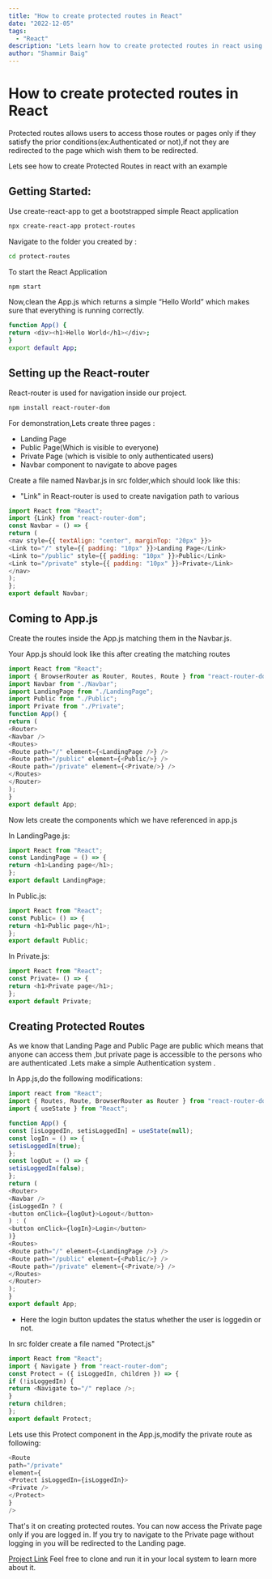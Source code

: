 ```yaml
---
title: "How to create protected routes in React"
date: "2022-12-05"
tags:
  - "React"
description: "Lets learn how to create protected routes in react using this blog with an example "
author: "Shammir Baig"
---
```


# How to create protected routes in React


Protected routes allows users to access those routes or pages only if they satisfy the prior conditions(ex:Authenticated or not),if not they are redirected to the page which wish them to be redirected.


Lets see how to create Protected Routes in react with an example

## Getting Started:

Use create-react-app to get a bootstrapped simple React application

```sh
npx create-react-app protect-routes
```
 Navigate to the folder you created by :
 
```sh
cd protect-routes
```
To start the React Application
```sh
npm start
```
Now,clean the App.js which returns a simple “Hello World” which makes sure that everything is running correctly.

```sh
function App() {
return <div><h1>Hello World</h1></div>;
}
export default App;
```



## Setting up the React-router 

React-router is used for navigation inside our project.

```sh
npm install react-router-dom
```

For demonstration,Lets create three pages :


- Landing Page 
- Public Page(Which is visible to everyone)
- Private Page (which is visible to only authenticated users)
- Navbar component to navigate to above pages

Create a file named Navbar.js in src folder,which should look like this:
- "Link" in React-router is used to create navigation path to various 
```js
import React from "React";
import {Link} from "react-router-dom";
const Navbar = () => {
return (
<nav style={{ textAlign: "center", marginTop: "20px" }}>
<Link to="/" style={{ padding: "10px" }}>Landing Page</Link>
<Link to="/public" style={{ padding: "10px" }}>Public</Link>
<Link to="/private" style={{ padding: "10px" }}>Private</Link>
</nav>
);
};
export default Navbar;
```

## Coming to App.js

Create the routes inside the App.js matching them in the Navbar.js.

Your App.js should look like this after creating the matching routes


```js
import React from "React";
import { BrowserRouter as Router, Routes, Route } from "react-router-dom";
import Navbar from "./Navbar";
import LandingPage from "./LandingPage";
import Public from "./Public";
import Private from "./Private";
function App() {
return (
<Router>
<Navbar />
<Routes>
<Route path="/" element={<LandingPage />} />
<Route path="/public" element={<Public/>} />
<Route path="/private" element={<Private/>} />
</Routes>
</Router>
);
}
export default App;
```
Now lets create the components which we have referenced in app.js

In LandingPage.js:
```js
import React from "React";
const LandingPage = () => {
return <h1>Landing page</h1>;
};
export default LandingPage;
```

In Public.js:
```js
import React from "React";
const Public= () => {
return <h1>Public page</h1>;
};
export default Public;
```
In Private.js:
```js
import React from "React";
const Private= () => {
return <h1>Private page</h1>;
};
export default Private;
```

## Creating Protected Routes

As we know that Landing Page and Public Page are public which means that anyone can access them ,but private page is accessible to the persons who are authenticated .Lets make a simple Authentication system .

In App.js,do the following modifications:

```js
import react from "React";
import { Routes, Route, BrowserRouter as Router } from "react-router-dom";
import { useState } from "React";

function App() {
const [isLoggedIn, setisLoggedIn] = useState(null);
const logIn = () => {
setisLoggedIn(true);
};
const logOut = () => {
setisLoggedIn(false);
};
return (
<Router>
<Navbar />
{isLoggedIn ? (
<button onClick={logOut}>Logout</button>
) : (
<button onClick={logIn}>Login</button>
)}
<Routes>
<Route path="/" element={<LandingPage />} />
<Route path="/public" element={<Public/>} />
<Route path="/private" element={<Private/>} />
</Routes>
</Router>
);
}
export default App;
```

- Here the login button updates the status whether the user is loggedin or not.

In src folder create a file named "Protect.js"
```js
import React from "React";
import { Navigate } from "react-router-dom";
const Protect = ({ isLoggedIn, children }) => {
if (!isLoggedIn) {
return <Navigate to="/" replace />;
}
return children;
};
export default Protect;
```
Lets use this Protect component in the App.js,modify the private route as following:
```js
<Route
path="/private"
element={
<Protect isLoggedIn={isLoggedIn}>
<Private />
</Protect>
}
/>
```
That's it on creating protected routes. You can now access the Private page only if you are logged in. If you try to navigate to the Private page without logging in you will be redirected to the Landing page.

[Project Link](https://github.com/Compile7/compile7-blog-samples/tree/main/how-to-create-protected-routes)  Feel free to clone and run it in your local system to learn more about it.

